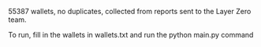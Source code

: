 55387 wallets, no duplicates, collected from reports sent to the Layer Zero team.

To run, fill in the wallets in wallets.txt and run the python main.py command
